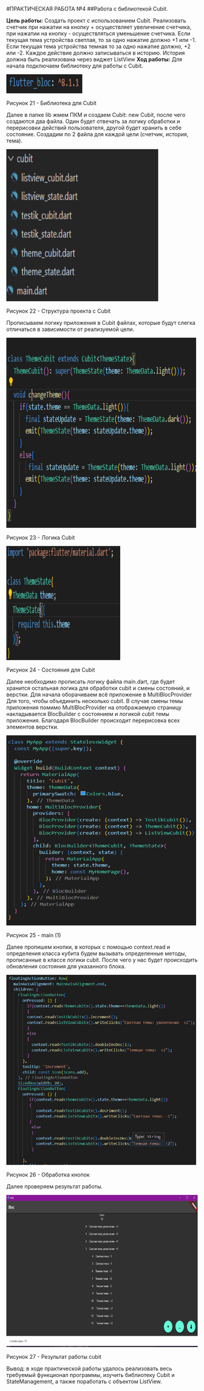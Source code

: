 #ПРАКТИЧЕСКАЯ РАБОТА №4
##Работа с библиотекой Cubit.

<b>Цель работы:</b> Создать проект с использованием Cubit. Реализовать счетчик при нажатии на кнопку + осуществляет увеличение счетчика, при нажатии на кнопку - осуществляться уменьшение счетчика. Если текущая тема устройства светлая, то за одно нажатие должно +1 или -1. Если текущая тема устройства темная то за одно нажатие должно, +2 или -2. Каждое действие должно записываться в историю. История должна быть реализована через виджет ListView
<b>Ход работы:</b>
Для начала подключаем библиотеку для работы с Cubit.
 
<img  src="assets/library.png" width=200 height=50> 

Рисунок 21 - Библиотека для Cubit

Далее в папке lib жмем ПКМ и создаем Cubit: new Cubit, после чего создаются два файла. Один будет отвечать за логику обработки и перерисовки действий пользователя, другой будет хранить в себе состояние. Создадим по 2 файла для каждой цели (счетчик, история, тема).

<img  src="assets/structure.png" width=400 height=400>

Рисунок 22 - Структура проекта с Cubit

Прописываем логику приложения в Cubit файлах, которые будут слегка отличаться в зависимости от реализуемой цели.
 
<img  src="assets/CubitLogic.png" width=500 height=500>

Рисунок 23 - Логика Cubit

<img  src="assets/CubitStates.png" width=300 height=300>
 
Рисунок 24 - Состояния для Cubit

Далее необходимо прописать логику файла main.dart, где будет хранится остальная логика для обработки cubit и смены состояний, и верстки.
Для начала оборачиваем всё приложение в MultiBlocProvider Для того, чтобы объединить несколько cubit. В случае смены темы приложения помимо MultiBlocProvider на отображаемую страницу накладывается BlocBuilder с состоянием и логикой cubit темы приложения. Благодаря BlocBuilder происходит перерисовка всех элементов верстки.
 
<img  src="assets/main1.png" width=500 height=500>

Рисунок 25 - main (1)

Далее пропишем кнопки, в которых с помощью context.read и определения класса кубита будем вызывать определенные методы, прописанные в классе логики cubit. После чего у нас будет происходить обновления состояния для указанного блока.

<img  src="assets/buttons.png" width=500 height=500>

Рисунок 26 - Обработка кнопок

Далее проверяем результат работы.

<img  src="assets/end.png" width=800 height=400>

Рисунок 27 - Результат работы cubit

Вывод: в ходе практической работы удалось реализовать весь требуемый функционал программы, изучить библиотеку Cubit и StateManagement, а также поработать с объектом ListView.
